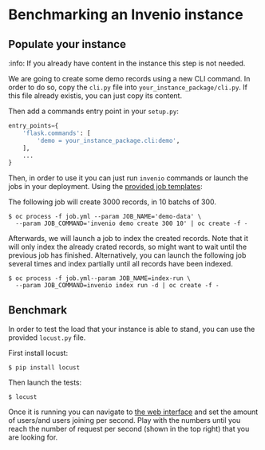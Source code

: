 # Benchmarking an Invenio instance

## Populate your instance

:info: If you already have content in the instance this step is not needed.

We are going to create some demo records using a new CLI command. In order to do so, copy the `cli.py` file into `your_instance_package/cli.py`. If this file already existis, you can just copy its content.

Then add a commands entry point in your `setup.py`:

``` python
entry_points={
    'flask.commands': [
        'demo = your_instance_package.cli:demo',
    ],
    ...
}
```

Then, in order to use it you can just run `invenio` commands or launch the jobs in your deployment. Using the [provided job templates](../jobs):

The following job will create 3000 records, in 10 batchs of 300.

``` console
$ oc process -f job.yml --param JOB_NAME='demo-data' \
  --param JOB_COMMAND='invenio demo create 300 10' | oc create -f -
```

Afterwards, we will launch a job to index the created records. Note that it will only index the already crated records, so might want to wait until the previous job has finished. Alternatively, you can launch the following job several times and index partially until all records have been indexed.

``` console
$ oc process -f job.yml--param JOB_NAME=index-run \
  --param JOB_COMMAND=invenio index run -d | oc create -f -
```

## Benchmark

In order to test the load that your instance is able to stand, you can use the provided `locust.py` file.

First install locust:

``` console
$ pip install locust
```

Then launch the tests:

``` console
$ locust
```

Once it is running you can navigate to [the web interface](http://localhost:8089) and set the amount of users/and users joining per second. Play with the numbers until you reach the number of request per second (shown in the top right) that you are looking for.